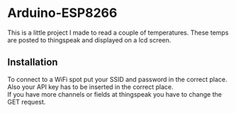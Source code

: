 # Arduino-ESP8266

This is a little project I made to read a couple of temperatures.
These temps are posted to thingspeak and displayed on a lcd screen.

<h2>Installation</h2>
To connect to a WiFi spot put your SSID and password in the correct place.<br>
Also your API key has to be inserted in the correct place.<br>
If you have more channels or fields at thingspeak you have to change the GET request.

